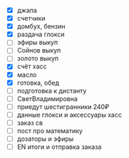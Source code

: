 - [x] джапа
- [x] счетчики
- [x] домбух, бензин
- [x] раздача глокси
- [ ] эфиры выкуп
- [ ] Сойнов выкуп
- [ ] золото выкуп
- [x] счёт хасс
- [x] масло
- [x] готовка, обед
- [ ] подготовка к дистанту
- [ ] СветВладимировна
- [ ] приедут шестигранники 240₽
- [ ] данные глокси и аксессуары хасс
- [ ] заказ св
- [ ] пост про математику
- [ ] дозаторы и эфиры
- [ ] EN итоги и отправка заказа